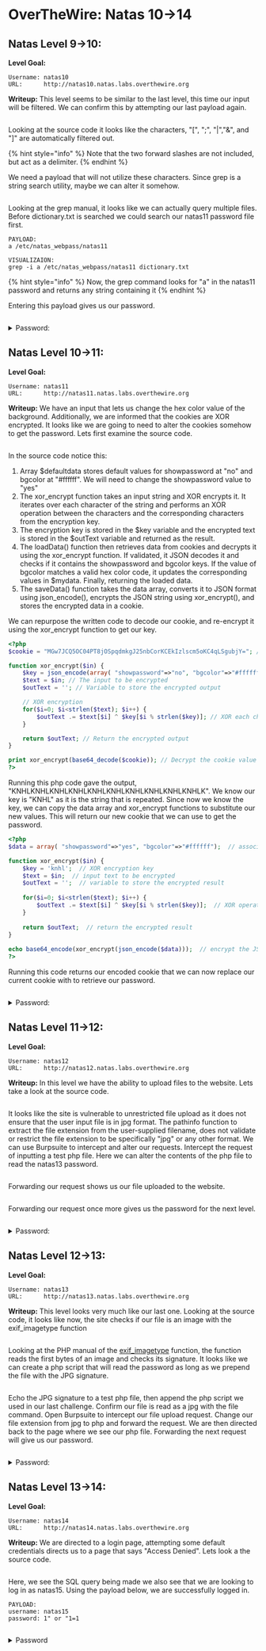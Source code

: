 # OverTheWire: Natas 10->14

## Natas Level 9->10:

**Level Goal:**

```
Username: natas10
URL:      http://natas10.natas.labs.overthewire.org
```

**Writeup:** This level seems to be similar to the last level, this time our input will be filtered. We can confirm this by attempting our last payload again.

<figure><img src=".gitbook/assets/Screenshot_2023-06-10_13_09_38.png" alt=""><figcaption></figcaption></figure>

Looking at the source code it looks like the characters, "\[", ";", "|","&", and "]" are automatically filtered out.&#x20;

{% hint style="info" %}
Note that the two forward slashes are not included, but act as a delimiter.
{% endhint %}

We need a payload that will not utilize these characters. Since grep is a string search utility, maybe we can alter it somehow.&#x20;

<figure><img src=".gitbook/assets/Screenshot_2023-06-10_13_14_53.png" alt=""><figcaption></figcaption></figure>

Looking at the grep manual, it looks like we can actually query multiple files. Before dictionary.txt is searched we could search our natas11 password file first.

```
PAYLOAD:
a /etc/natas_webpass/natas11

VISUALIZAION:
grep -i a /etc/natas_webpass/natas11 dictionary.txt
```

{% hint style="info" %}
Now, the grep command looks for "a" in the natas11 password and returns any string containing it
{% endhint %}

Entering this payload gives us our password.

<figure><img src=".gitbook/assets/Screenshot_2023-06-10_13_22_35.png" alt=""><figcaption></figcaption></figure>

<details>

<summary>Password:</summary>

1KFqoJXi6hRaPluAmk8ESDW4fSysRoIg

</details>

## Natas Level 10->11:

**Level Goal:**

```
Username: natas11
URL:      http://natas11.natas.labs.overthewire.org
```

**Writeup:** We have an input that lets us change the hex color value of the background. Additionally, we are informed that the cookies are XOR encrypted. It looks like we are going to need to alter the cookies somehow to get the password. Lets first examine the source code.

<figure><img src=".gitbook/assets/Screenshot_2023-06-10_13_48_19.png" alt=""><figcaption></figcaption></figure>

In the source code notice this:

1. Array $defaultdata stores default values for showpassword at "no" and bgcolor at "#ffffff". We will need to change the showpassword value to "yes"
2. The xor\_encrypt function takes an input string and XOR encrypts it. It iterates over each character of the string and performs an XOR operation between the characters and the corresponding characters from the encryption key.
3. The encryption key is stored in the $key variable and the encrypted text is stored in the $outText variable and returned as the result.
4. The loadData() function then retrieves data from cookies and decrypts it using the xor\_encrypt function. If validated, it JSON decodes it and checks if it contains the showpassword and bgcolor keys. If the value of bgcolor matches a valid hex color code, it updates the corresponding values in $mydata. Finally, returning the loaded data.
5. The saveData() function takes the data array, converts it to JSON format using json\_encode(), encrypts the JSON string using xor\_encrypt(), and stores the encrypted data in a cookie.

We can repurpose the written code to decode our cookie, and re-encrypt it using the xor\_encrypt function to get our key.&#x20;

```php
<?php
$cookie = "MGw7JCQ5OC04PT8jOSpqdmkgJ25nbCorKCEkIzlscm5oKC4qLSgubjY="; // The encoded cookie value

function xor_encrypt($in) {
    $key = json_encode(array( "showpassword"=>"no", "bgcolor"=>"#ffffff")); // The encryption key as a JSON-encoded string
    $text = $in; // The input to be encrypted
    $outText = ''; // Variable to store the encrypted output

    // XOR encryption
    for($i=0; $i<strlen($text); $i++) {
        $outText .= $text[$i] ^ $key[$i % strlen($key)]; // XOR each character of the input with the corresponding character in the key
    }

    return $outText; // Return the encrypted output
}

print xor_encrypt(base64_decode($cookie)); // Decrypt the cookie value and print the result
?>
```

Running this php code gave the output, "KNHLKNHLKNHLKNHLKNHLKNHLKNHLKNHLKNHLKNHLK". We know our key is "KNHL" as it is the string that is repeated. Since now we know the key, we can copy the data array and xor\_encrypt functions to substitute our new values. This will return our new cookie that we can use to get the password.

```php
<?php  
$data = array( "showpassword"=>"yes", "bgcolor"=>"#ffffff");  // associative array with two key-value pairs

function xor_encrypt($in) {  
    $key = 'knhl';  // XOR encryption key
    $text = $in;  // input text to be encrypted
    $outText = '';  // variable to store the encrypted result
  
    for($i=0; $i<strlen($text); $i++) {  
        $outText .= $text[$i] ^ $key[$i % strlen($key)];  // XOR operation between each character of the input text and the corresponding character in the key
    }  
  
    return $outText;  // return the encrypted result
}  
  
echo base64_encode(xor_encrypt(json_encode($data)));  // encrypt the JSON-encoded array, encode the result using base64, and print it
?>

```

Running this code returns our encoded cookie that we can now replace our current cookie with to retrieve our password.

<figure><img src=".gitbook/assets/Screenshot_2023-06-10_15_11_01.png" alt=""><figcaption></figcaption></figure>

<details>

<summary>Password:</summary>

YWqo0pjpcXzSIl5NMAVxg12QxeC1w9QG

</details>

## Natas Level 11->12:

**Level Goal:**&#x20;

```
Username: natas12
URL:      http://natas12.natas.labs.overthewire.org
```

**Writeup:** In this level we have the ability to upload files to the website. Lets take a look at the source code.

<figure><img src=".gitbook/assets/Screenshot_2023-06-10_15_17_19.png" alt=""><figcaption></figcaption></figure>

It looks like the site is vulnerable to unrestricted file upload as it does not ensure that the user input file is in jpg format. The pathinfo function to extract the file extension from the user-supplied filename, does not validate or restrict the file extension to be specifically "jpg" or any other format. We can use Burpsuite to intercept and alter our requests. Intercept the request of inputting a test php file. Here we can alter the contents of the php file to read the natas13 password.

<figure><img src=".gitbook/assets/Screenshot_2023-06-10_15_38_30.png" alt=""><figcaption></figcaption></figure>

Forwarding our request shows us our file uploaded to the website.

<figure><img src=".gitbook/assets/Screenshot_2023-06-10_15_38_50.png" alt=""><figcaption></figcaption></figure>

Forwarding our request once more gives us the password for the next level.

<figure><img src=".gitbook/assets/Screenshot_2023-06-10_15_39_00.png" alt=""><figcaption></figcaption></figure>

<details>

<summary>Password:</summary>

lW3jYRI02ZKDBb8VtQBU1f6eDRo6WEj9

</details>

## Natas Level 12->13:

**Level Goal:**&#x20;

```
Username: natas13
URL:      http://natas13.natas.labs.overthewire.org
```

**Writeup:** This level looks very much like our last one. Looking at the source code, it looks like now, the site checks if our file is an image with the exif\_imagetype function&#x20;

<figure><img src=".gitbook/assets/Screenshot_2023-06-10_15_55_30.png" alt=""><figcaption></figcaption></figure>

Looking at the PHP manual of the [exif\_imagetype](https://www.php.net/manual/en/function.exif-imagetype.php) function, the function reads the first bytes of an image and checks its signature. It looks like we can create a php script that will read the password as long as we prepend the file with the JPG signature.

<figure><img src=".gitbook/assets/Screenshot_2023-06-10_16_43_02.png" alt=""><figcaption></figcaption></figure>

Echo the JPG signature to a test php file, then append the php script we used in our last challenge. Confirm our file is read as a jpg with the file command. Open Burpsuite to intercept our file upload request. Change our file extension from jpg to php and forward the request. We are then directed back to the page where we see our php file. Forwarding the next request will give us our password.

<figure><img src=".gitbook/assets/Screenshot_2023-06-10_16_45_15.png" alt=""><figcaption></figcaption></figure>

<details>

<summary>Password:</summary>

qPazSJBmrmU7UQJv17MHk1PGC4DxZMEP

</details>

## Natas Level 13->14:

**Level Goal:**&#x20;

```
Username: natas14
URL:      http://natas14.natas.labs.overthewire.org
```

**Writeup:** We are directed to a login page, attempting some default credentials directs us to a page that says "Access Denied". Lets look a the source code.

<figure><img src=".gitbook/assets/Screenshot_2023-06-10_16_48_43.png" alt=""><figcaption></figcaption></figure>

Here, we see the SQL query being made we also see that we are looking to log in as natas15. Using  the payload below, we are successfully logged in.

```
PAYLOAD:
username: natas15
password: 1" or "1=1
```

<figure><img src=".gitbook/assets/Screenshot_2023-06-10_16_57_10.png" alt=""><figcaption></figcaption></figure>

<details>

<summary>Password</summary>

TTkaI7AWG4iDERztBcEyKV7kRXH1EZRB

</details>
